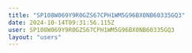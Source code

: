 ```yaml
---
title: "SP108W069Y9R0GZS67CPH1WM5G96BX0NB60335GQ3"
date: 2024-10-14T09:31:56.115Z
user: SP108W069Y9R0GZS67CPH1WM5G96BX0NB60335GQ3
layout: "users"
---
```

    
